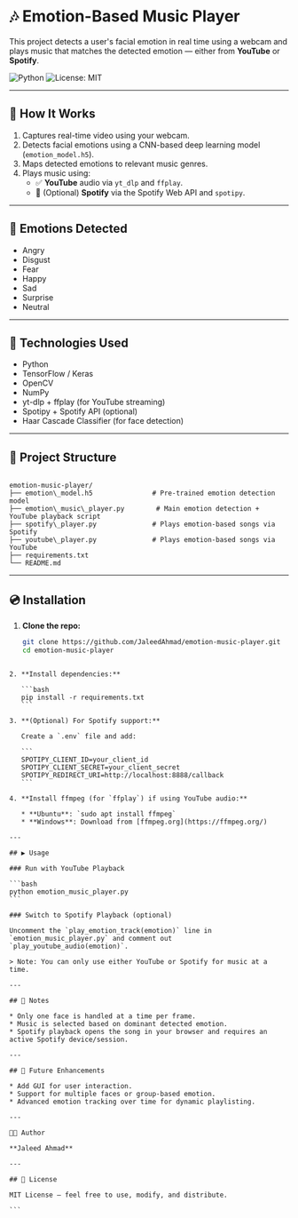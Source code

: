 # 🎶 Emotion-Based Music Player

This project detects a user's facial emotion in real time using a webcam and plays music that matches the detected emotion — either from **YouTube** or **Spotify**.

![Python](https://img.shields.io/badge/python-3.8%2B-blue.svg)
![License: MIT](https://img.shields.io/badge/License-MIT-yellow.svg)

---

## 📸 How It Works

1. Captures real-time video using your webcam.
2. Detects facial emotions using a CNN-based deep learning model (`emotion_model.h5`).
3. Maps detected emotions to relevant music genres.
4. Plays music using:
   - ✅ **YouTube** audio via `yt_dlp` and `ffplay`.
   - 🔄 (Optional) **Spotify** via the Spotify Web API and `spotipy`.

---

## 🧠 Emotions Detected

- Angry
- Disgust
- Fear
- Happy
- Sad
- Surprise
- Neutral

---

## 🧰 Technologies Used

- Python
- TensorFlow / Keras
- OpenCV
- NumPy
- yt-dlp + ffplay (for YouTube streaming)
- Spotipy + Spotify API (optional)
- Haar Cascade Classifier (for face detection)

---

## 📂 Project Structure

```

emotion-music-player/
├── emotion\_model.h5               # Pre-trained emotion detection model
├── emotion\_music\_player.py        # Main emotion detection + YouTube playback script
├── spotify\_player.py              # Plays emotion-based songs via Spotify
├── youtube\_player.py              # Plays emotion-based songs via YouTube
├── requirements.txt
└── README.md

````

---

## 💿 Installation

1. **Clone the repo:**
   ```bash
   git clone https://github.com/JaleedAhmad/emotion-music-player.git
   cd emotion-music-player
````

2. **Install dependencies:**

   ```bash
   pip install -r requirements.txt
   ```

3. **(Optional) For Spotify support:**

   Create a `.env` file and add:

   ```
   SPOTIPY_CLIENT_ID=your_client_id
   SPOTIPY_CLIENT_SECRET=your_client_secret
   SPOTIPY_REDIRECT_URI=http://localhost:8888/callback
   ```

4. **Install ffmpeg (for `ffplay`) if using YouTube audio:**

   * **Ubuntu**: `sudo apt install ffmpeg`
   * **Windows**: Download from [ffmpeg.org](https://ffmpeg.org/)

---

## ▶️ Usage

### Run with YouTube Playback

```bash
python emotion_music_player.py
```

### Switch to Spotify Playback (optional)

Uncomment the `play_emotion_track(emotion)` line in `emotion_music_player.py` and comment out `play_youtube_audio(emotion)`.

> Note: You can only use either YouTube or Spotify for music at a time.

---

## 📌 Notes

* Only one face is handled at a time per frame.
* Music is selected based on dominant detected emotion.
* Spotify playback opens the song in your browser and requires an active Spotify device/session.

---

## 🚀 Future Enhancements

* Add GUI for user interaction.
* Support for multiple faces or group-based emotion.
* Advanced emotion tracking over time for dynamic playlisting.

---

👨‍💻 Author

**Jaleed Ahmad**

---

## 📜 License

MIT License – feel free to use, modify, and distribute.

```